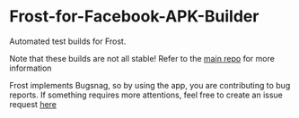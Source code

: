 # Frost-for-Facebook-APK-Builder
Automated test builds for Frost.

Note that these builds are not all stable!
Refer to the [main repo](https://github.com/AllanWang/Frost-for-Facebook) for more information

Frost implements Bugsnag, so by using the app, you are contributing to bug reports. 
If something requires more attentions, feel free to create an issue request [here](https://github.com/AllanWang/Frost-for-Facebook/issues)
